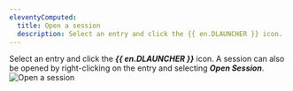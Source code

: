 ```yaml
---
eleventyComputed:
  title: Open a session
  description: Select an entry and click the {{ en.DLAUNCHER }} icon.
---
```

Select an entry and click the ***{{ en.DLAUNCHER }}*** icon. A session can also be opened by right-clicking on the entry and selecting ***Open Session***.
![Open a session](https://cdnweb.devolutions.net/docs/docs_en_hub_Hub4012.png)
